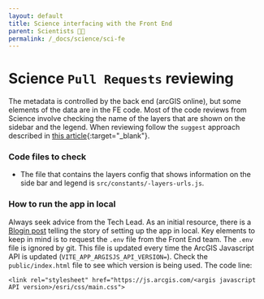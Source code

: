 ```yaml
---
layout: default
title: Science interfacing with the Front End
parent: Scientists 🧑‍🔬
permalink: /_docs/science/sci-fe
---
```


# Science `Pull Requests` reviewing

The metadata is controlled by the back end (arcGIS online), but some elements of the data are in the FE code. Most of the code reviews from Science involve checking the name of the layers that are shown on the sidebar and the legend. When reviewing follow the `suggest` approach described in [this article](https://haacked.com/archive/2019/06/03/suggested-changes/){:target="_blank"}.
### Code files to check
- The file that contains the layers config that shows information on the side bar and legend is `src/constants/-layers-urls.js`.

### How to run the app in local
Always seek advice from the Tech Lead. As an initial resource, there is a [Blogin post](https://vizzuality.blogin.co/posts/how-to-have-half-earth-in-your-computer-in-less-than-50-min-102803) telling the story of setting up the app in local. Key elements to keep in mind is to request the `.env` file from the Front End team. The `.env` file is ignored by git. This file is updated every time the ArcGIS Javascript API is updated (`VITE_APP_ARGISJS_API_VERSION=`). Check the `public/index.html` file to see which version is being used. The code line:
```
<link rel="stylesheet" href="https://js.arcgis.com/<argis javascript API version>/esri/css/main.css">
```